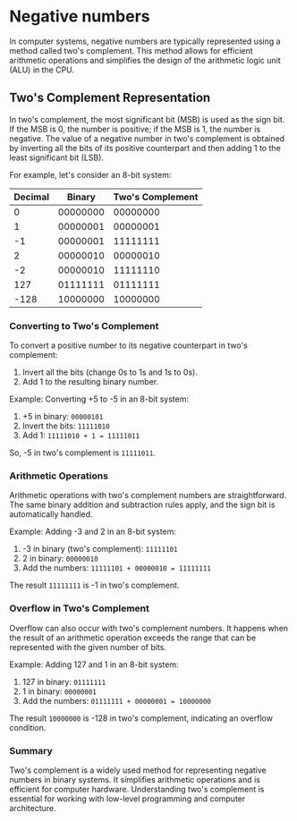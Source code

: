 # Negative numbers 

In computer systems, negative numbers are typically represented using a method called two's complement. This method allows for efficient arithmetic operations and simplifies the design of the arithmetic logic unit (ALU) in the CPU.

## Two's Complement Representation

In two's complement, the most significant bit (MSB) is used as the sign bit. If the MSB is 0, the number is positive; if the MSB is 1, the number is negative. The value of a negative number in two's complement is obtained by inverting all the bits of its positive counterpart and then adding 1 to the least significant bit (LSB).

For example, let's consider an 8-bit system:

| Decimal | Binary  | Two's Complement |
|---------|---------|------------------|
| 0       | 00000000| 00000000         |
| 1       | 00000001| 00000001         |
| -1      | 00000001| 11111111         |
| 2       | 00000010| 00000010         |
| -2      | 00000010| 11111110         |
| 127     | 01111111| 01111111         |
| -128    | 10000000| 10000000         |

### Converting to Two's Complement

To convert a positive number to its negative counterpart in two's complement:
1. Invert all the bits (change 0s to 1s and 1s to 0s).
2. Add 1 to the resulting binary number.

Example: Converting +5 to -5 in an 8-bit system:
1. +5 in binary: `00000101`
2. Invert the bits: `11111010`
3. Add 1: `11111010 + 1 = 11111011`

So, -5 in two's complement is `11111011`.

### Arithmetic Operations

Arithmetic operations with two's complement numbers are straightforward. The same binary addition and subtraction rules apply, and the sign bit is automatically handled.

Example: Adding -3 and 2 in an 8-bit system:
1. -3 in binary (two's complement): `11111101`
2. 2 in binary: `00000010`
3. Add the numbers: `11111101 + 00000010 = 11111111`

The result `11111111` is -1 in two's complement.

### Overflow in Two's Complement

Overflow can also occur with two's complement numbers. It happens when the result of an arithmetic operation exceeds the range that can be represented with the given number of bits.

Example: Adding 127 and 1 in an 8-bit system:
1. 127 in binary: `01111111`
2. 1 in binary: `00000001`
3. Add the numbers: `01111111 + 00000001 = 10000000`

The result `10000000` is -128 in two's complement, indicating an overflow condition.

### Summary

Two's complement is a widely used method for representing negative numbers in binary systems. It simplifies arithmetic operations and is efficient for computer hardware. Understanding two's complement is essential for working with low-level programming and computer architecture.
